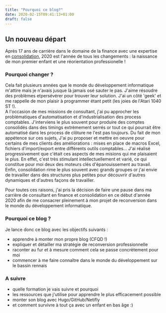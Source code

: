 ```yaml
---
title: "Pourquoi ce blog?"
date: 2020-02-15T09:41:13+01:00
draft: false	
---
```

## Un nouveau départ
Après 17 ans de carrière dans le domaine de la finance avec une expertise en [consolidation](https://fr.wikipedia.org/wiki/Consolidation_comptable), 2020 est l'année de tous les changements : la naissance de mon premier enfant et une réorientation professionelle !  


### Pourquoi changer ?
Cela fait plusieurs années que le monde du développement informatique m'attire mais je n'avais jusque là jamais osé sauter le pas. J'aime résoudre des problèmes etpersévérer pour trouver leur solution. J'ai un côté 'geek' et me rappelle de mon plaisir à programmer étant petit (les joies de l'Atari 1040 ST !).  
A l'occasion de mes missions de consultant, j'ai pu approcher les problématiques d'automatisation et d'industrialisation des process comptables. J'interviens le plus souvent pour produire des comptes consolidés dans des timings extrèmement serrés or tout ce qui pourrait être automatisé dans les process de clôture ne l'est pas toujours.  Du fait de mon appétence sur ces sujets, J'ai pu proposer et mettre en oeuvre pour certains de mes clients des améliorations : mises en place de macros Excel, fichiers d'import/export entre différents outils comptables... J'ai réalisé progressivement que c'était ces aspects de mes misions qui me plaisaient le plus. En effet, c'est très stimulant intellectuellement et varié, ce qui constitue pour moi deux des moteurs clés d'épanouissement au travail.  
Enfin, consolidation rime le plus souvent avec grands groupes or j'ai envie de travailler dans des structures plus petites pour découvrir d'autres dynamiques et d'autres façons de travailler.

Pour toutes ces raisons, j'ai pris la décision de faire une pause dans ma carrière de consultant en finance et consolidation en ce début d'année 2020 afin de me consacrer pleinement à mon projet de reconversion dans le monde du développement informatique.   

### Pourquoi ce blog ?
Je lance donc ce blog avec les objectifs suivants :
* apprendre à monter mon propre blog (CFQD !)
* expliquer et détailler ma stratégie de reconversion professionnelle
* raconter au fur et à mesure comment cela se passe concrètement pour moi
* commencer à me faire connaître dans le monde du développement sur le bassin rennais


### A suivre
* quelle formation je vais suivre et pourquoi
* les ressources que j'utilise pour apprendre le plus efficacement possible
* monter son blog avec Hugo/GitHub/Netifly
* et comment survivre à tout ça avec un enfant en bas âge :)

